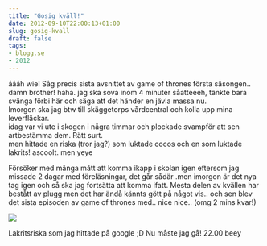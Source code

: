 ```yaml
---
title: "Gosig kväll!"
date: 2012-09-10T22:00:13+01:00
slug: gosig-kvall
draft: false
tags:
- blogg.se
- 2012
---
```

åååh wie! Såg precis sista avsnittet av game of thrones första säsongen.. damn brother! haha. jag ska sova inom 4 minuter såatteeeh, tänkte bara svänga förbi här och säga att det händer en jävla massa nu.  
Imorgon ska jag btw till skäggetorps vårdcentral och kolla upp mina leverfläckar.  
idag var vi ute i skogen i några timmar och plockade svampför att sen artbestämma dem. Rätt surt.  
men hittade en riska (tror jag?) som luktade cocos och en som luktade lakrits! ascoolt. men yeye

Försöker med många mått att komma ikapp i skolan igen eftersom jag missade 2 dagar med föreläsningar, det går sådär .men imorgon är det nya tag igen och så ska jag fortsätta att komma ifatt. Mesta delen av kvällen har bestått av plugg men det har ändå kännts gött på något vis.. och sen blev det sista episoden av game of thrones med.. nice nice.. (omg 2 mins kvar!)  
  
![](/assets/images/blogg.se/lakritsriska-lactariushelvus15705_504e46baddf2b347a6000a78.jpg)  
  

Lakritsriska som jag hittade på google ;D Nu måste jag gå! 22.00 beey